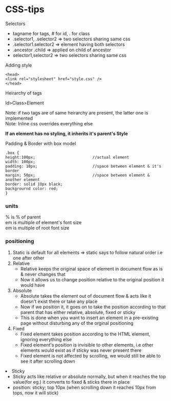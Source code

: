 # CSS-tips

Selectors
<ul>
<li>tagname for tags, # for id, . for class</li>
<li>.selector1, .selector2 => two selectors sharing same css</li>
<li>.selector1.selector2 => element having both selectors</li>
<li>.ancestor .child => applied on child of ancestor</li>
<li>selector1,selector2 => two selectors sharing same css</li>
</ul>

Adding style</br>

```
<head>
<link rel="stylesheet" href="style.css" />
</head>
```

Heirarchy of tags</br>

Id>Class>Element</br>

Note: if two tags are of same heirarchy are present, the latter one is implemented</br>
Note: Inline css overrides everything else</br>

**If an element has no styling, it inherits it's parent's Style**</br>

Padding & Border with box model</br>

```
.box {
height:100px;                         //actual element
width: 100px;
padding: 10px;                        //space between element & it's border
margin; 50px;                         //space between element & another element
border: solid 1Opx black;
backgrournd color: red;
}
```

<h3>units</h3>
% is % of parent</br>
em is multiple of element's font size</br>
em is multiple of root font size</br>

<h3>positioning</h3>

<ol>
<li>Static is default for all elements  => static says to follow natural order i.e one after other</li>

<li>Relative
<ul>
<li>Relative keeps the original space of element in document flow as is & never changes that</li>
<li>Now it allows us to change position relative to the original position it would have</li>
</ul>
</li>

<li>Absolute
<ul>
<li>Absolute takes the element out of document flow & acts like it doesn't exist there or take any place</li>
<li>Now if we position it, it goes on to take the position according to that parent that has either relative, absolute, fixed or sticky</li>
<li>This is done when you want to insert an element in a pre-existing page without disturbing any of the orginal positioning</li>
</ul>
</li>

<li>Fixed
<ul>
<li>Fixed element takes position according to the HTML element, ignoring everything else</li>
<li>Fixed element's position is invisible to other elements, i.e other elements would exist as if sticky was never present there</li>
<li>Fixed element is not affected by scrolling, we would still be able to see it after scrolling down</li>
</ol>
</ul>

<li>Sticky
<ul>
<li>Sticky acts like relative or absolute normally, but when it reaches the top value(for eg.) it converts to fixed & sticks there in place</li>
<li>position: sticky; top 10px (when scrolling down it reaches 10px from tops, now it will stick)</li>
</ul>
</li>

</ol>



